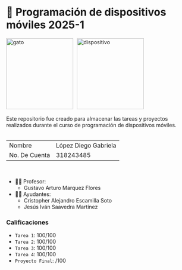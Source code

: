 # 💚 Programación de dispositivos móviles 2025-1 


<div style="display: flex; gap: 10px;">
  <img src="https://i.giphy.com/media/v1.Y2lkPTc5MGI3NjExa2twbmw1bHdrYWxnd3h5bGVrcmRkamxhNWluaHJnOHM0Nm04OTZ5ZCZlcD12MV9pbnRlcm5hbF9naWZfYnlfaWQmY3Q9Zw/ptqAPgghLtHOa0SLJS/giphy.gif" alt="gato" width="180" height="190"/>
  <img src="https://i.giphy.com/media/v1.Y2lkPTc5MGI3NjExOTRxMnFxZHpnYzRsbm9tbTRrMWFlcHJ0aGt4MWYxdWVzbTg4YTNtMyZlcD12MV9pbnRlcm5hbF9naWZfYnlfaWQmY3Q9Zw/Lmy23L3RkJ0sEWokRN/giphy.gif" alt="dispositivo" width="180" height="190"/>
</div>

</br>
Este repositorio fue creado para almacenar las tareas y proyectos realizados durante el curso de programación de dispositivos móviles. </br>
</br>

<table>
  <tr>
    <td>Nombre</td>
    <td>López Diego Gabriela</td>
  </tr>
  <tr>
    <td>No. De Cuenta</td>
    <td>318243485</td>
  </tr>
</table>

</br>

* 👨‍🦱 Profesor:
  - Gustavo Arturo Marquez Flores
* 👨‍🦱 Ayudantes:
  - Cristopher Alejandro Escamilla Soto
  - Jesús Iván Saavedra Martínez
 
### Calificaciones 
 - ``Tarea 1``: 100/100
 - ``Tarea 2``: 100/100
 - ``Tarea 3``: 100/100
 - ``Tarea 4``: 100/100
 - ``Proyecto Final``: /100

